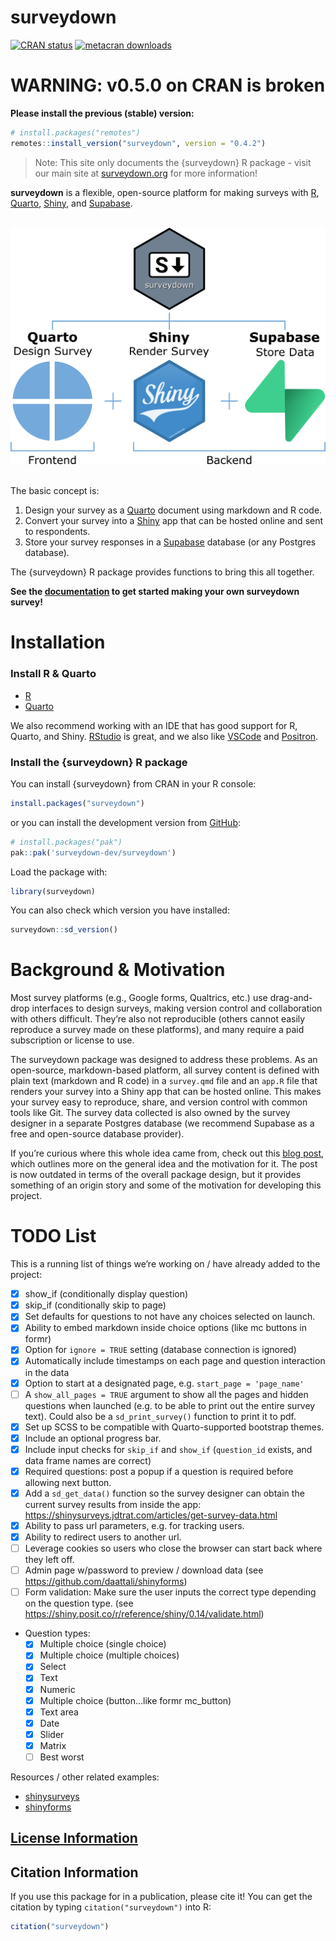 
<!-- README.md is generated from README.Rmd. Please edit this file -->

# surveydown

<!-- badges: start -->

[![CRAN
status](https://www.r-pkg.org/badges/version/surveydown)](https://CRAN.R-project.org/package=surveydown)
[![metacran
downloads](https://cranlogs.r-pkg.org/badges/grand-total/surveydown)](https://cran.r-project.org/package=surveydown)
<!-- badges: end -->

# WARNING: v0.5.0 on CRAN is broken

**Please install the previous (stable) version:**

``` r
# install.packages("remotes")
remotes::install_version("surveydown", version = "0.4.2")
```

> Note: This site only documents the {surveydown} R package - visit our
> main site at [surveydown.org](https://surveydown.org) for more
> information!

**surveydown** is a flexible, open-source platform for making surveys
with [R](https://www.r-project.org/), [Quarto](https://quarto.org/),
[Shiny](https://shiny.posit.co/), and [Supabase](https://supabase.com/).

<br>

<div align="center">

<img src='man/figures/technologies.png' width="550px" alt="image showing the three technologies used in the surveydown platform along with their logos: quarto (for designing surveys), shiny (for rendering the survey), and supabase (for storing data)"/>

</div>

<br>

The basic concept is:

1.  Design your survey as a [Quarto](https://quarto.org/) document using
    markdown and R code.
2.  Convert your survey into a [Shiny](https://shiny.posit.co/) app that
    can be hosted online and sent to respondents.
3.  Store your survey responses in a [Supabase](https://supabase.com/)
    database (or any Postgres database).

The {surveydown} R package provides functions to bring this all
together.

**See the [documentation](https://surveydown.org) to get started making
your own surveydown survey!**

# Installation

### Install R & Quarto

- [R](https://CRAN.R-project.org/)
- [Quarto](https://quarto.org/)

We also recommend working with an IDE that has good support for R,
Quarto, and Shiny.
[RStudio](https://posit.co/products/open-source/rstudio/) is great, and
we also like [VSCode](https://code.visualstudio.com/) and
[Positron](https://github.com/posit-dev/positron).

### Install the {surveydown} R package

You can install {surveydown} from CRAN in your R console:

``` r
install.packages("surveydown")
```

or you can install the development version from
[GitHub](https://github.com/surveydown-dev/surveydown):

``` r
# install.packages("pak")
pak::pak('surveydown-dev/surveydown')
```

Load the package with:

``` r
library(surveydown)
```

You can also check which version you have installed:

``` r
surveydown::sd_version()
```

# Background & Motivation

Most survey platforms (e.g., Google forms, Qualtrics, etc.) use
drag-and-drop interfaces to design surveys, making version control and
collaboration with others difficult. They’re also not reproducible
(others cannot easily reproduce a survey made on these platforms), and
many require a paid subscription or license to use.

The surveydown package was designed to address these problems. As an
open-source, markdown-based platform, all survey content is defined with
plain text (markdown and R code) in a `survey.qmd` file and an `app.R`
file that renders your survey into a Shiny app that can be hosted
online. This makes your survey easy to reproduce, share, and version
control with common tools like Git. The survey data collected is also
owned by the survey designer in a separate Postgres database (we
recommend Supabase as a free and open-source database provider).

If you’re curious where this whole idea came from, check out this [blog
post](https://www.jhelvy.com/blog/2023-04-06-markdown-surveys/), which
outlines more on the general idea and the motivation for it. The post is
now outdated in terms of the overall package design, but it provides
something of an origin story and some of the motivation for developing
this project.

# TODO List

This is a running list of things we’re working on / have already added
to the project:

- [x] show_if (conditionally display question)
- [x] skip_if (conditionally skip to page)
- [x] Set defaults for questions to not have any choices selected on
  launch.
- [x] Ability to embed markdown inside choice options (like mc buttons
  in formr)
- [x] Option for `ignore = TRUE` setting (database connection is
  ignored)
- [x] Automatically include timestamps on each page and question
  interaction in the data
- [x] Option to start at a designated page,
  e.g. `start_page = 'page_name'`
- [ ] A `show_all_pages = TRUE` argument to show all the pages and
  hidden questions when launched (e.g. to be able to print out the
  entire survey text). Could also be a `sd_print_survey()` function to
  print it to pdf.
- [x] Set up SCSS to be compatible with Quarto-supported bootstrap
  themes.
- [x] Include an optional progress bar.
- [x] Include input checks for `skip_if` and `show_if` (`question_id`
  exists, and data frame names are correct)
- [x] Required questions: post a popup if a question is required before
  allowing next button.
- [x] Add a `sd_get_data()` function so the survey designer can obtain
  the current survey results from inside the app:
  <https://shinysurveys.jdtrat.com/articles/get-survey-data.html>
- [x] Ability to pass url parameters, e.g. for tracking users.
- [x] Ability to redirect users to another url.
- [ ] Leverage cookies so users who close the browser can start back
  where they left off.
- [ ] Admin page w/password to preview / download data (see
  <https://github.com/daattali/shinyforms>)
- [ ] Form validation: Make sure the user inputs the correct type
  depending on the question type. (see
  <https://shiny.posit.co/r/reference/shiny/0.14/validate.html>)
- Question types:
  - [x] Multiple choice (single choice)
  - [x] Multiple choice (multiple choices)
  - [x] Select
  - [x] Text
  - [x] Numeric
  - [x] Multiple choice (button…like formr mc_button)
  - [x] Text area
  - [x] Date
  - [x] Slider
  - [x] Matrix
  - [ ] Best worst

Resources / other related examples:

- [shinysurveys](https://github.com/jdtrat/shinysurveys)
- [shinyforms](https://github.com/daattali/shinyforms)

## [License Information](https://github.com/surveydown-dev/surveydown/blob/master/LICENSE.md)

## Citation Information

If you use this package for in a publication, please cite it! You can
get the citation by typing `citation("surveydown")` into R:

``` r
citation("surveydown")
```
